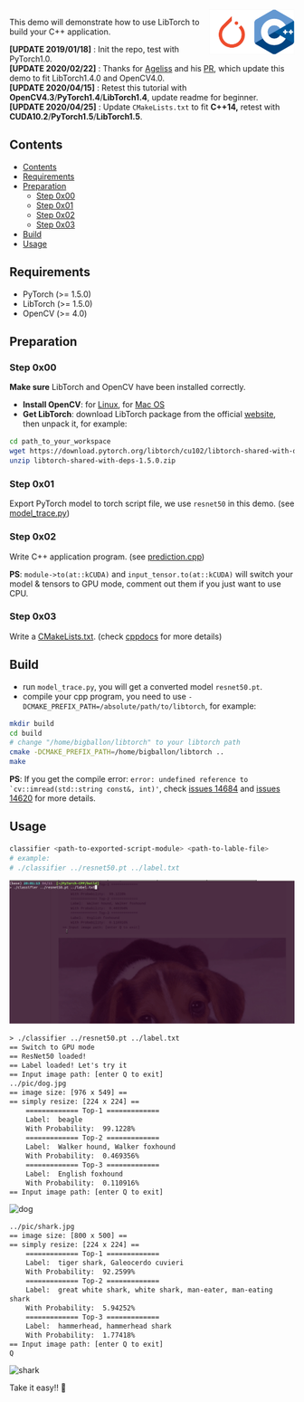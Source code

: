 

<img src="./pic/pytorch-cpp.jpg" width=30% align="right" /> 

This demo will demonstrate how to use LibTorch to build your C++ application.

**[UPDATE 2019/01/18]** : Init the repo, test with PyTorch1.0.  
**[UPDATE 2020/02/22]** : Thanks for [Ageliss](https://github.com/Ageliss) and his [PR](https://github.com/BIGBALLON/PyTorch-CPP/pull/4), which update this demo to fit LibTorch1.4.0 and OpenCV4.0.  
**[UPDATE 2020/04/15]** : Retest this tutorial with **OpenCV4.3**/**PyTorch1.4**/**LibTorch1.4**, update readme for beginner.  
**[UPDATE 2020/04/25]** : Update ``CMakeLists.txt`` to fit **C++14,** retest with **CUDA10.2**/**PyTorch1.5**/**LibTorch1.5**.  


## Contents

- [Contents](#contents)
- [Requirements](#requirements)
- [Preparation](#preparation)
  - [Step 0x00](#step-0x00)
  - [Step 0x01](#step-0x01)
  - [Step 0x02](#step-0x02)
  - [Step 0x03](#step-0x03)
- [Build](#build)
- [Usage](#usage)


## Requirements 

- PyTorch (>= 1.5.0)
- LibTorch (>= 1.5.0)
- OpenCV (>= 4.0)

## Preparation


### Step 0x00

**Make sure** LibTorch and OpenCV have been installed correctly.

- **Install OpenCV**: for [Linux](https://docs.opencv.org/4.3.0/d7/d9f/tutorial_linux_install.html), for [Mac OS](https://docs.opencv.org/4.3.0/d0/db2/tutorial_macos_install.html)
- **Get LibTorch**: download LibTorch package from the official [website](https://pytorch.org/get-started/locally/), then unpack it, for example:

```bash
cd path_to_your_workspace
wget https://download.pytorch.org/libtorch/cu102/libtorch-shared-with-deps-1.5.0.zip
unzip libtorch-shared-with-deps-1.5.0.zip
```

### Step 0x01

Export PyTorch model to torch script file, we use ``resnet50`` in this demo. (see [model_trace.py](./model_trace.py))

### Step 0x02

Write C++ application program. (see [prediction.cpp](./prediction.cpp))

**PS**: ``module->to(at::kCUDA)`` and ``input_tensor.to(at::kCUDA)`` will switch your model & tensors to GPU mode, comment out them if you just want to use CPU. 


### Step 0x03

Write a [CMakeLists.txt](./CMakeLists.txt). (check [cppdocs](https://pytorch.org/cppdocs/) for more details)

## Build

- run ``model_trace.py``, you will get a converted model ``resnet50.pt``.
- compile your cpp program, you need to use ``-DCMAKE_PREFIX_PATH=/absolute/path/to/libtorch``, for example:

```bash
mkdir build
cd build
# change "/home/bigballon/libtorch" to your libtorch path
cmake -DCMAKE_PREFIX_PATH=/home/bigballon/libtorch ..
make
```


**PS**: If you get the compile error: ``error: undefined reference to `cv::imread(std::string const&, int)'``, check [issues 14684](https://github.com/pytorch/pytorch/issues/14684) and [issues 14620](https://github.com/pytorch/pytorch/issues/14620) for more details.

## Usage


```bash
classifier <path-to-exported-script-module> <path-to-lable-file>
# example:
# ./classifier ../resnet50.pt ../label.txt
```

![video](./pic/video.gif)

```
> ./classifier ../resnet50.pt ../label.txt
== Switch to GPU mode
== ResNet50 loaded!
== Label loaded! Let's try it
== Input image path: [enter Q to exit]
../pic/dog.jpg
== image size: [976 x 549] ==
== simply resize: [224 x 224] ==
    ============= Top-1 =============
    Label:  beagle
    With Probability:  99.1228%
    ============= Top-2 =============
    Label:  Walker hound, Walker foxhound
    With Probability:  0.469356%
    ============= Top-3 =============
    Label:  English foxhound
    With Probability:  0.110916%
== Input image path: [enter Q to exit]
```
![dog](./pic/dog.jpg)

```
../pic/shark.jpg
== image size: [800 x 500] ==
== simply resize: [224 x 224] ==
    ============= Top-1 =============
    Label:  tiger shark, Galeocerdo cuvieri
    With Probability:  92.2599%
    ============= Top-2 =============
    Label:  great white shark, white shark, man-eater, man-eating shark
    With Probability:  5.94252%
    ============= Top-3 =============
    Label:  hammerhead, hammerhead shark
    With Probability:  1.77418%
== Input image path: [enter Q to exit]
Q
```
![shark](./pic/shark.jpg)


Take it easy!! :love_letter:
